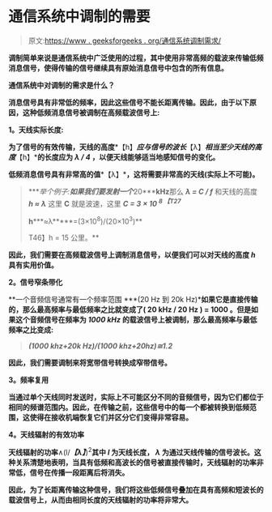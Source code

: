 # 通信系统中调制的需要

> 原文:[https://www . geeksforgeeks . org/通信系统调制需求/](https://www.geeksforgeeks.org/need-of-modulation-in-communication-systems/)

[](https://www.geeksforgeeks.org/analog-to-analog-conversion-modulation/)**调制简单来说是通信系统中广泛使用的过程，其中使用非常高频的载波来传输低频消息信号，使得传输的信号继续具有原始消息信号中包含的所有信息。**

****通信系统中对调制的需求是什么？****

**消息信号具有非常低的频率，因此这些信号不能长距离传输。因此，由于以下原因，这种低频消息信号被调制在高频载波信号上:**

****1。天线实际长度:****

**为了信号的有效传输，天线的高度***【h】***应与信号的波长***【λ】***相当至少天线的高度***【h】***的长度应为 ***λ / 4*** ，以便天线能够适当地感知信号的变化。**

**低频消息信号具有非常高的值***【λ】***，这将需要非常高的天线(实际上不可能)。**

> ****举个例子:**如果我们要发射一个***20*****kHz**那么 ***λ = C / f*** 和天线的高度 ***h ≈ λ*** 这里 **C** 就是波速，这里 ***C = 3 × 10 <sup>8 【T27</sup>***
> 
> **h*****≈λ*****=(3×10<sup>8</sup>)/(20×10<sup>3</sup>)**
> 
> T46】h = 15 公里。**

**因此，我们需要在高频载波信号上调制消息信号，以便我们可以对天线的高度 ***h*** 具有实用价值。**

****2。信号窄条带化****

**一个音频信号通常有一个频率范围 ***(20 Hz 到 20k Hz)***如果它是直接传输的，那么最高频率与最低频率之比就变成了( **20 kHz / 20 Hz** ) **= 1000** 。但是如果这个音频信号在频率为 ***1000 kHz*** 的载波信号上被调制，那么最高频率与最低频率之比变成:**

> *****(1000 khz+20k Hz)/(1000 khz+20hz)≅1.2*****

**因此，我们需要调制来将宽带信号转换成窄带信号。**

****3。频率复用****

**当通过单个天线同时发送时，实际上不可能区分不同的音频信号，因为它们都位于相同的频谱范围内。因此，在传输之前，这些信号中的每一个都被转换到低频范围，这使得在接收机端恢复它们并区分它们变得非常容易。**

****4。天线辐射的有效功率****

**天线辐射的功率**∧(l/*****【λ】*****)<sup>2</sup>**其中 ***l*** 为天线长度， ***λ*** 为通过天线传输的信号波长。这种关系清楚地表明，当具有低频和高波长的信号被直接传输时，天线辐射的功率非常低，信号在传播一段距离后将消失。**

**因此，为了长距离传输这种信号，我们将这些低频信号叠加在具有高频和短波长的载波信号上，从而由相同长度的天线辐射的功率将非常大。**